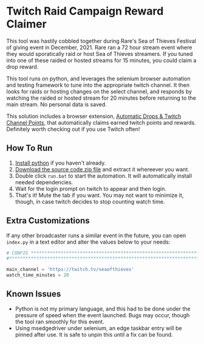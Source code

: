 # Twitch Raid Campaign Reward Claimer

This tool was hastily cobbled together during Rare's Sea of Thieves Festival of giving event in December, 2021. Rare ran a 72 hour stream event where they would sporatically raid or host Sea of Thieves streamers. If you tuned into one of these raided or hosted streams for 15 minutes, you could claim a drop reward.

This tool runs on python, and leverages the selenium browser automation and testing framework to tune into the appropriate twitch channel. It then looks for raids or hosting changes on the select channel, and responds by watching the raided or hosted stream for 20 minutes before returning to the main stream. No personal data is saved.

This solution includes a browser extension, [Automatic Drops & Twitch Channel Points](https://chrome.google.com/webstore/detail/automatic-drops-twitch-ch/kfhgpagdjjoieckminnmigmpeclkdmjm/related?hl=en), that automatically claims earned twitch points and rewards. Definitely worth checking out if you use Twitch often!

## How To Run

1. [Install python](https://www.microsoft.com/store/productId/9P7QFQMJRFP7) if you haven't already.
2. [Download the source code zip file](https://github.com/Frosthaven/twitch-raid-campaign-reward-claimer/archive/refs/heads/main.zip) and extract it whereever you want.
3. Double click `run.bat` to start the automation. It will automatically install needed dependencies.
4. Wait for the login prompt on twitch to appear and then login.
5. That's it! Mute the tab if you want. You may not want to minimize it, though, in case twitch decides to stop counting watch time.

## Extra Customizations

If any other broadcaster runs a similar event in the future, you can open `index.py` in a text editor and alter the values below to your needs:

```py
# CONFIG ***********************************************************************
#*******************************************************************************

main_channel = 'https://twitch.tv/seaofthieves'
watch_time_minutes = 20
```

## Known Issues

-   Python is not my primary language, and this had to be done under the pressure of speed when the event launched. Bugs may occur, though the tool ran smoothly for this event.
-   Using msedgedriver under selenium, an edge taskbar entry will be pinned after use. It is safe to unpin this until a fix can be found.
